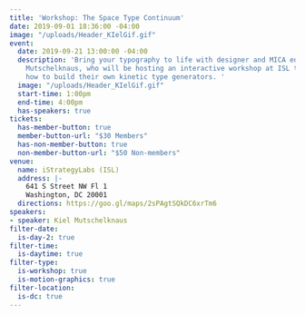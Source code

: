 ```yaml
---
title: 'Workshop: The Space Type Continuum'
date: 2019-09-01 18:36:00 -04:00
image: "/uploads/Header_KIelGif.gif"
event:
  date: 2019-09-21 13:00:00 -04:00
  description: 'Bring your typography to life with designer and MICA educator Kiel
    Mutschelknaus, who will be hosting an interactive workshop at ISL to teach attendees
    how to build their own kinetic type generators. '
  image: "/uploads/Header_KIelGif.gif"
  start-time: 1:00pm
  end-time: 4:00pm
  has-speakers: true
tickets:
  has-member-button: true
  member-button-url: "$30 Members"
  has-non-member-button: true
  non-member-button-url: "$50 Non-members"
venue:
  name: iStrategyLabs (ISL)
  address: |-
    641 S Street NW Fl 1
    Washington, DC 20001
  directions: https://goo.gl/maps/2sPAgtSQkDC6xrTm6
speakers:
- speaker: Kiel Mutschelknaus
filter-date:
  is-day-2: true
filter-time:
  is-daytime: true
filter-type:
  is-workshop: true
  is-motion-graphics: true
filter-location:
  is-dc: true
---
```


